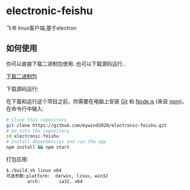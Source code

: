 # electronic-feishu
飞书 linux客户端,基于electron





## 如何使用

你可以直接下载二进制包使用..也可以下载源码运行..

[下载二进制包](https://github.com/mywind2020/electronic-feishu/releases)

下载源码运行:

在下载和运行这个项目之前，你需要在电脑上安装 [Git](https://git-scm.com/) 和 [Node.js](https://nodejs.org/en/download/) (来自 [npm](https://www.npmjs.com/))。在命令行中输入:

```bash
# Clone this repository
git clone https://github.com/mywind2020/electronic-feishu.git
# Go into the repository
cd electronic-feishu
# Install dependencies and run the app
npm install && npm start

```

打包应用:

```bash
$./build.sh linux x64
可选参数:platform:	darwin, linux, win32
	    arch:		ia32, x64

```

